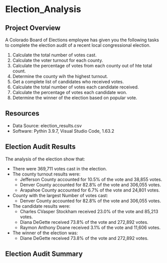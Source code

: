 # Election_Analysis

## Project Overview
A Colorado Board of Elections employee has given you the following tasks to complete the election audit of a recent local congressional election.

1. Calculate the total number of votes cast.
2. Calculate the voter turnout for each county.
3. Calculate the percentage of votes from each county out of hte total count.
4. Determine the county wih the highest turnout.
5. Get a complete list of candidates who received votes.
6. Calculate the total number of votes each candidate received.
7. Calculate the percentage of votes each candidate won.
8. Determine the winner of the election based on popular vote.


## Resources
- Data Source: election_results.csv
- Software: Pythin 3.9.7, Visual Studio Code, 1.63.2

## Election Audit Results
The analysis of the election show that:
- There were 369,711 votes cast in the election.
- The county turnout results were:
    - Jefferson County accounted for 10.5% of the vote and 38,855 votes.
    - Denver County accounted for 82.8% of the vote and 306,055 votes.
    - Arapahoe County accounted for 6.7% of the vote and 24,801 votes.
- County with the largest Number of votes cast:
    - Denver County accounted for 82.8% of the vote and 306,055 votes. 
- The candidate results were:
    - Charles CVasper Stockham received 23.0% of the vote and 85,213 votes.
    - Diana DeGette received 73.8% of the vote and 272,892 votes.
    - Raymon Anthony Doane received 3.1% of the vote and 11,606 votes.
- The winner of the election was:
    - Diane DeGette received 73.8% of the vote and 272,892 votes.

 ## Election Audit Summary

